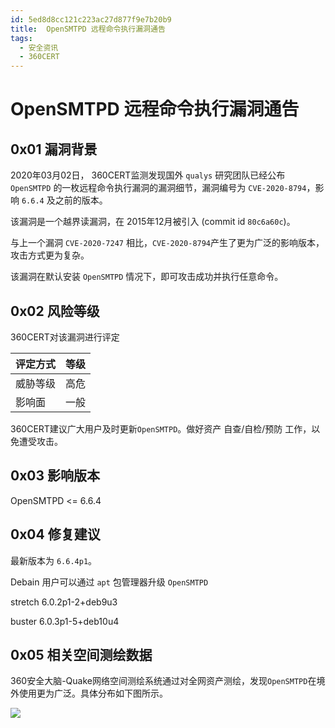 ```yaml
---
id: 5ed8d8cc121c223ac27d877f9e7b20b9
title:  OpenSMTPD 远程命令执行漏洞通告
tags: 
  - 安全资讯
  - 360CERT
---
```


#  OpenSMTPD 远程命令执行漏洞通告

0x01 漏洞背景
---------


2020年03月02日， 360CERT监测发现国外 `qualys` 研究团队已经公布 `OpenSMTPD` 的一枚远程命令执行漏洞的漏洞细节，漏洞编号为 `CVE-2020-8794`，影响 `6.6.4` 及之前的版本。


该漏洞是一个越界读漏洞，在 2015年12月被引入 (commit id `80c6a60c`)。


与上一个漏洞 `CVE-2020-7247` 相比，`CVE-2020-8794`产生了更为广泛的影响版本，攻击方式更为复杂。


该漏洞在默认安装 `OpenSMTPD` 情况下，即可攻击成功并执行任意命令。


0x02 风险等级
---------


360CERT对该漏洞进行评定




| 评定方式 | 等级 |
| --- | --- |
| 威胁等级 | 高危 |
| 影响面 | 一般 |


360CERT建议广大用户及时更新`OpenSMTPD`。做好资产 自查/自检/预防 工作，以免遭受攻击。


0x03 影响版本
---------


OpenSMTPD <= 6.6.4 


0x04 修复建议
---------


最新版本为 `6.6.4p1`。


Debain 用户可以通过 `apt` 包管理器升级 `OpenSMTPD`


stretch 6.0.2p1-2+deb9u3


buster 6.0.3p1-5+deb10u4


0x05 相关空间测绘数据
-------------


360安全大脑-Quake网络空间测绘系统通过对全网资产测绘，发现`OpenSMTPD`在境外使用更为广泛。具体分布如下图所示。


![](https://p403.ssl.qhimgs4.com/t014f58b9bacf694fa9.png)



